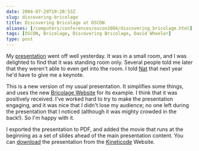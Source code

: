 ```yaml
--- 
date: 2004-07-29T19:20:53Z
slug: discovering-bricolage
title: Discovering Bricolage at OSCON
aliases: [/computers/conferences/oscon2004/discovering_bricolage.html]
tags: [OSCON, Bricolage, Discovering Bricolage, David Wheeler]
type: post
---
```


My [presentation] went off well yesterday. It was in a small room, and I was
delighted to find that it was standing room only. Several people told me later
that they weren't able to even get into the room. I told [Nat] that next year
he'd have to give me a keynote.

This is a new version of my usual presentation. It simplifies some things, and
uses the new [Bricolage Website] for its example. I think that it was positively
received. I've worked hard to try to make the presentation engaging, and it was
nice that I didn't lose my audience; no one left during the presentation that I
noticed (although it was mighty crowded in the back!). So I'm happy with it.

I exported the presentation to PDF, and added the movie that runs at the
beginning as a set of slides ahead of the main presentation content. You can
[download] the presentation from the [Kineticode] Website.

  [presentation]: http://conferences.oreillynet.com/cs/os2004/view/e_sess/5312
    "Discovering Bricolage Description"
  [Nat]: http://use.perl.org/~gnat/journal/ "Nat's Journal"
  [Bricolage Website]: http://www.bricolage.cc/ "Bricolage Website"
  [download]: https://www.kineticode.com/docs/discovering_bricolage.pdf
    "Download discovering_bricolage.pdf"
  [Kineticode]: https://www.kineticode.com/ "Kineticode Website"

